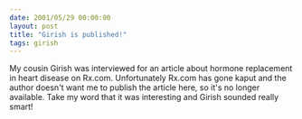 ```yaml
---
date: 2001/05/29 00:00:00
layout: post
title: "Girish is published!"
tags: girish
---
```


My cousin Girish was interviewed for an article about hormone replacement in heart disease on Rx.com. Unfortunately Rx.com has gone kaput and the author doesn't want me to publish the article here, so it's no longer available. Take my word that it was interesting and Girish sounded really smart!
